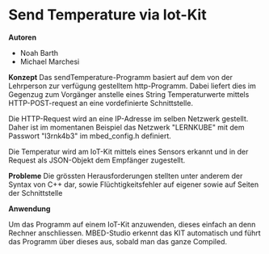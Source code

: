 # Send Temperature via Iot-Kit
**Autoren**
  - Noah Barth
  - Michael Marchesi

**Konzept**
Das sendTemperature-Programm basiert auf dem von der Lehrperson zur verfügung gestelltem http-Programm. Dabei liefert dies im Gegenzug zum Vorgänger anstelle eines String Temperaturwerte mittels HTTP-POST-request an eine vordefinierte Schnittstelle.

Die HTTP-Request wird an eine IP-Adresse im selben Netzwerk gestellt. Daher ist im momentanen Beispiel das Netzwerk "LERNKUBE" mit dem Passwort "l3rnk4b3" im mbed_config.h definiert. 

Die Temperatur wird am IoT-Kit mittels eines Sensors erkannt und in der Request als JSON-Objekt dem Empfänger zugestellt.

**Probleme**
Die grössten Herausforderungen stellten unter anderem der Syntax von C++ dar, sowie Flüchtigkeitsfehler auf eigener sowie auf Seiten der Schnittstelle
 
 **Anwendung**

Um das Programm auf einem IoT-Kit anzuwenden, dieses einfach an denn Rechner anschliessen. MBED-Studio erkennt das KIT automatisch und führt das Programm über dieses aus, sobald man das ganze Compiled.
